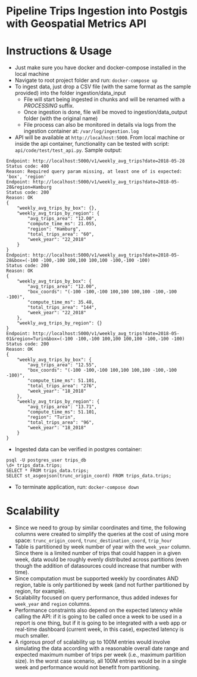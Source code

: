 # Pipeline Trips Ingestion into Postgis with Geospatial Metrics API

# Instructions & Usage
- Just make sure you have docker and docker-compose installed in the local machine
- Navigate to root project folder and run: `docker-compose up`
- To ingest data, just drop a CSV file (with the same format as the sample provided) into the folder ingestion/data_input
  - File will start being ingested in chunks and will be renamed with a _PROCESSING_ suffix.
  - Once ingestion is done, file will be moved to ingestion/data_output folder (with the original name)
  - File process can also be monitored in details via logs from the ingestion container at: `/var/log/ingestion.log`
- API will be available at `http://localhost:5000`. From local machine or inside the api container, functionality can be tested with script: `api/code/test/test_api.py`. Sample output:
```
Endpoint: http://localhost:5000/v1/weekly_avg_trips?date=2018-05-28 
Status code: 400
Reason: Required query param missing, at least one of is expected: 'box', 'region'
Endpoint: http://localhost:5000/v1/weekly_avg_trips?date=2018-05-28&region=Hamburg
Status code: 200
Reason: OK
{
    "weekly_avg_trips_by_box": {},
    "weekly_avg_trips_by_region": {
        "avg_trips_area": "12.00",
        "compute_time_ms": 21.055,
        "region": "Hamburg",
        "total_trips_area": "60",
        "week_year": "22_2018"
    }
}
Endpoint: http://localhost:5000/v1/weekly_avg_trips?date=2018-05-28&box=(-100 -100,-100 100,100 100,100 -100,-100 -100)
Status code: 200
Reason: OK
{
    "weekly_avg_trips_by_box": {
        "avg_trips_area": "12.00",
        "box_coords": "(-100 -100,-100 100,100 100,100 -100,-100 -100)",
        "compute_time_ms": 35.48,
        "total_trips_area": "144",
        "week_year": "22_2018"
    },
    "weekly_avg_trips_by_region": {}
}
Endpoint: http://localhost:5000/v1/weekly_avg_trips?date=2018-05-01&region=Turin&box=(-100 -100,-100 100,100 100,100 -100,-100 -100)
Status code: 200
Reason: OK
{
    "weekly_avg_trips_by_box": {
        "avg_trips_area": "12.55",
        "box_coords": "(-100 -100,-100 100,100 100,100 -100,-100 -100)",
        "compute_time_ms": 51.101,
        "total_trips_area": "276",
        "week_year": "18_2018"
    },
    "weekly_avg_trips_by_region": {
        "avg_trips_area": "13.71",
        "compute_time_ms": 51.101,
        "region": "Turin",
        "total_trips_area": "96",
        "week_year": "18_2018"
    }
}
```
- Ingested data can be verified in postgres container:
```
psql -U postgres_user trips_db
\d+ trips_data.trips;
SELECT * FROM trips_data.trips;
SELECT st_asgeojson(trunc_origin_coord) FROM trips_data.trips;
```
- To terminate application, run: `docker-compose down`

# Scalability
- Since we need to group by similar coordinates and time, the following columns were created to simplify the queries at the cost of using more space: `trunc_origin_coord`, `trunc_destination_coord`, `trip_hour`
- Table is partitioned by week number of year with the `week_year` column. Since there is a limited number of trips that could happen in a given week, data would be roughly evenly distributed across partitions (even though the addition of datasources could increase that number with time).
- Since computation must be supported weekly by coordinates AND region, table is only partitioned by week (and not further partitioned by region, for example).
- Scalability focused on query performance, thus added indexes for `week_year` and `region` columns.
- Performance constraints also depend on the expected latency while calling the API: if it is going to be called once a week to be used in a report is one thing, but if it is going to be integrated with a web app or real-time dashboard (current week, in this case), expected latency is much smaller.
- A rigorous proof of scalability up to 100M entries would involve simulating the data according with a reasonable overall date range and expected maximum number of trips per week (i.e., maximum partition size). In the worst case scenario, all 100M entries would be in a single week and performance would not benefit from partitioning.
